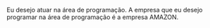 Eu desejo atuar na área de programação.
A empresa que eu desejo programar na área de programação é a empresa AMAZON.
